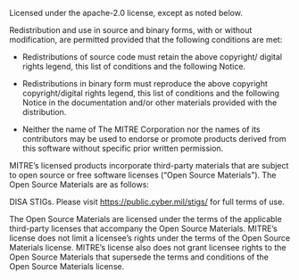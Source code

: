 Licensed under the apache-2.0 license, except as noted below.

Redistribution and use in source and binary forms, with or without modification,
are permitted provided that the following conditions are met:

- Redistributions of source code must retain the above copyright/ digital rights
  legend, this list of conditions and the following Notice.

- Redistributions in binary form must reproduce the above copyright copyright/digital
  rights legend, this list of conditions and the following Notice in the documentation
  and/or other materials provided with the distribution.

- Neither the name of The MITRE Corporation nor the names of its contributors may be
  used to endorse or promote products derived from this software without specific prior
  written permission.

MITRE’s licensed products incorporate third-party materials that are subject to open source or free software licenses (“Open Source Materials”). The Open Source Materials are as follows:

DISA STIGs. Please visit https://public.cyber.mil/stigs/ for full terms of use.

The Open Source Materials are licensed under the terms of the applicable third-party licenses that accompany the Open Source Materials. MITRE’s license does not limit a licensee’s rights under the terms of the Open Source Materials license. MITRE’s license also does not grant licensee rights to the Open Source Materials that supersede the terms and conditions of the Open Source Materials license.
